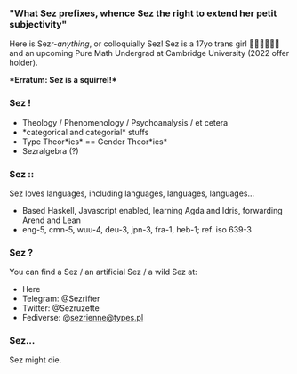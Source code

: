 ### "What Sez prefixes, whence Sez the right to extend her petit subjectivity"
Here is Sezr-*anything*, or colloquially Sez! Sez is a 17yo trans girl 🏳️‍⚧️🏳️‍⚧️🏳️‍⚧️ and an upcoming Pure Math Undergrad at Cambridge University (2022 offer holder). 

**\*Erratum: Sez is a squirrel!\***

### Sez !
* Theology / Phenomenology / Psychoanalysis / et cetera
* \*categorical and categorial\* stuffs
* Type Theor\*ies\* == Gender Theor\*ies\*
* Sezralgebra (?)

### Sez ::
Sez loves languages, including languages, languages, languages...
* Based Haskell, Javascript enabled, learning Agda and Idris, forwarding Arend and Lean
* eng-5, cmn-5, wuu-4, deu-3, jpn-3, fra-1, heb-1; ref. iso 639-3

### Sez ?
You can find a Sez / an artificial Sez / a wild Sez at:
* Here
* Telegram: @Sezrifter
* Twitter: @Sezruzette
* Fediverse: @sezrienne@types.pl

### Sez...
Sez might die.
